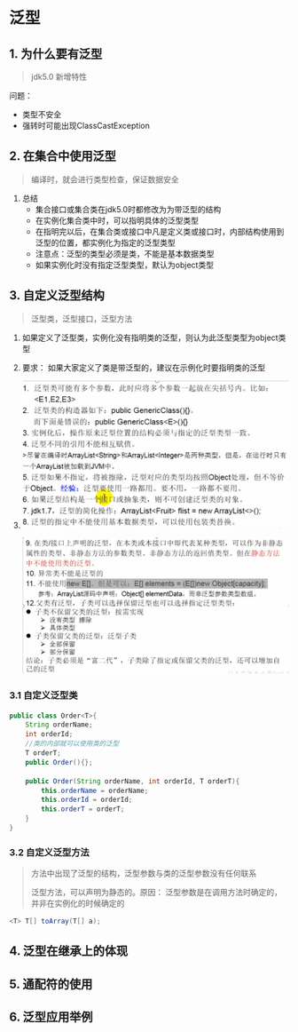 # 泛型

## 1. 为什么要有泛型

> jdk5.0 新增特性

问题：

- 类型不安全
- 强转时可能出现ClassCastException



## 2. 在集合中使用泛型

> 编译时，就会进行类型检查，保证数据安全

1. 总结
   - 集合接口或集合类在jdk5.0时都修改为为带泛型的结构
   - 在实例化集合类中时，可以指明具体的泛型类型
   - 在指明完以后，在集合类或接口中凡是定义类或接口时，内部结构使用到泛型的位置，都实例化为指定的泛型类型
   - 注意点：泛型的类型必须是类，不能是基本数据类型
   - 如果实例化时没有指定泛型类型，默认为object类型





## 3. 自定义泛型结构

> 泛型类，泛型接口，泛型方法

1. 如果定义了泛型类，实例化没有指明类的泛型，则认为此泛型类型为object类型

2. 要求： 如果大家定义了类是带泛型的，建议在示例化时要指明类的泛型

3. ![image-20211210194307135](images/image-20211210194307135.png)

   ![image-20211210194543395](images/image-20211210194543395.png)



### 3.1 自定义泛型类

```java
public class Order<T>{
    String orderName;
    int orderId;
    //类的内部就可以使用类的泛型
    T orderT;
    public Order(){};
    
    public Order(String orderName, int orderId, T orderT){
        this.orderName = orderName;
        this.orderId = orderId;
        this.orderT = orderT;
    }
}
```





### 3.2 自定义泛型方法

> 方法中出现了泛型的结构，泛型参数与类的泛型参数没有任何联系
>
> 泛型方法，可以声明为静态的。原因： 泛型参数是在调用方法时确定的，并非在实例化的时候确定的

```java
<T> T[] toArray(T[] a);
```





## 4. 泛型在继承上的体现







## 5. 通配符的使用







## 6. 泛型应用举例

